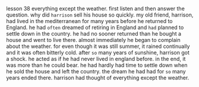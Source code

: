 lesson 38
everything except the weather.
first listen and then answer the question.
why did `harrison` sell his house so quickly.
my old friend, harrison, had lived in the mediterranean for many years before he returned to England.
he had `often` dreamed of retiring in England and `had` planned to settle down in the country.
he had no sooner returned than he bought a house and went to live there.
almost immediately he began to complain about the weather.
for even though it was still summer, it rained continually and it was often bitterly cold.
after `so` many years of sunshine, harrison got a shock.
he acted as if he had never lived in england before.
in the end, it was more than he could bear.
he had hardly had time to settle down when he sold the house and left the country.
the dream he had had for `so` many years ended there.
harrison had thought of everything except the weather.